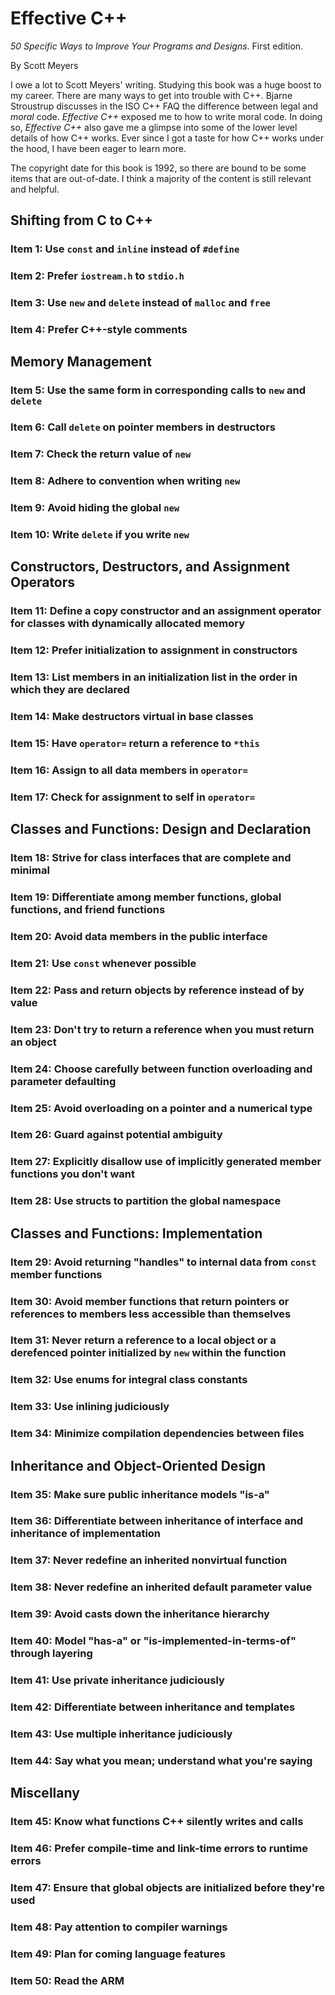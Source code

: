 # Effective C++
*50 Specific Ways to Improve Your Programs and Designs*. First edition.

By Scott Meyers

I owe a lot to Scott Meyers' writing. Studying this book was a huge boost to my career. There are many ways to get into trouble with C++. Bjarne Stroustrup discusses in the ISO C++ FAQ the difference between legal and *moral* code. *Effective C++* exposed me to how to write moral code. In doing so, *Effective C++* also gave me a glimpse into some of the lower level details of how C++ works. Ever since I got a taste for how C++ works under the hood, I have been eager to learn more.

The copyright date for this book is 1992, so there are bound to be some items that are out-of-date. I think a majority of the content is still relevant and helpful.

## Shifting from C to C++
### Item 1: Use `const` and `inline` instead of `#define`
### Item 2: Prefer `iostream.h` to `stdio.h`
### Item 3: Use `new` and `delete` instead of `malloc` and `free`
### Item 4: Prefer C++-style comments

## Memory Management
### Item 5: Use the same form in corresponding calls to `new` and `delete`
### Item 6: Call `delete` on pointer members in destructors
### Item 7: Check the return value of `new`
### Item 8: Adhere to convention when writing `new`
### Item 9: Avoid hiding the global `new`
### Item 10: Write `delete` if you write `new`

## Constructors, Destructors, and Assignment Operators
### Item 11: Define a copy constructor and an assignment operator for classes with dynamically allocated memory
### Item 12: Prefer initialization to assignment in constructors
### Item 13: List members in an initialization list in the order in which they are declared
### Item 14: Make destructors virtual in base classes
### Item 15: Have `operator=` return a reference to `*this`
### Item 16: Assign to all data members in `operator=`
### Item 17: Check for assignment to self in `operator=`

## Classes and Functions: Design and Declaration
### Item 18: Strive for class interfaces that are complete and minimal
### Item 19: Differentiate among member functions, global functions, and friend functions
### Item 20: Avoid data members in the public interface
### Item 21: Use `const` whenever possible
### Item 22: Pass and return objects by reference instead of by value
### Item 23: Don't try to return a reference when you must return an object
### Item 24: Choose carefully between function overloading and parameter defaulting
### Item 25: Avoid overloading on a pointer and a numerical type
### Item 26: Guard against potential ambiguity
### Item 27: Explicitly disallow use of implicitly generated member functions you don't want
### Item 28: Use structs to partition the global namespace

## Classes and Functions: Implementation
### Item 29: Avoid returning "handles" to internal data from `const` member functions
### Item 30: Avoid member functions that return pointers or references to members less accessible than themselves
### Item 31: Never return a reference to a local object or a derefenced pointer initialized by `new` within the function
### Item 32: Use enums for integral class constants
### Item 33: Use inlining judiciously
### Item 34: Minimize compilation dependencies between files

## Inheritance and Object-Oriented Design
### Item 35: Make sure public inheritance models "is-a"
### Item 36: Differentiate between inheritance of interface and inheritance of implementation
### Item 37: Never redefine an inherited nonvirtual function
### Item 38: Never redefine an inherited default parameter value
### Item 39: Avoid casts down the inheritance hierarchy
### Item 40: Model "has-a" or "is-implemented-in-terms-of" through layering
### Item 41: Use private inheritance judiciously
### Item 42: Differentiate between inheritance and templates
### Item 43: Use multiple inheritance judiciously
### Item 44: Say what you mean; understand what you're saying

## Miscellany
### Item 45: Know what functions C++ silently writes and calls
### Item 46: Prefer compile-time and link-time errors to runtime errors
### Item 47: Ensure that global objects are initialized before they're used
### Item 48: Pay attention to compiler warnings
### Item 49: Plan for coming language features
### Item 50: Read the ARM
